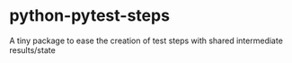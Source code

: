 # python-pytest-steps
A tiny package to ease the creation of test steps with shared intermediate results/state

